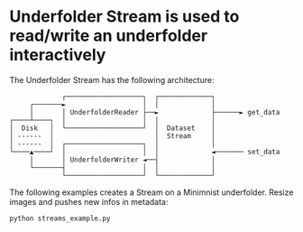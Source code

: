 # Underfolder Stream is used to read/write an underfolder interactively

The Underfolder Stream has the following architecture:

```
             ┌───────────────────┐  ┌─────────────┐
     ┌───────►                   │  │             │
     │       │ UnderfolderReader ├──►             ├──────► get_data
┌────┴────┐  │                   │  │             │
│  Disk   │  └───────────────────┘  │  Dataset    │
│ ------  │                         │  Stream     │
│ ------  │  ┌───────────────────┐  │             │
└────▲────┘  │                   │  │             ◄─────── set_data
     │       │ UnderfolderWriter ◄──┤             │
     └───────┤                   │  │             │
             └───────────────────┘  └─────────────┘
```


The following examples creates a Stream on a Minimnist underfolder. Resize images and
pushes new infos in metadata:

```sh
python streams_example.py
```

